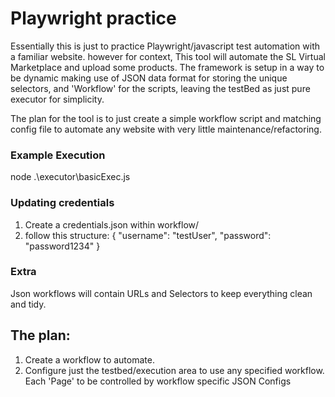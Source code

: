 # Playwright practice 
Essentially this is just to practice Playwright/javascript test automation with a familiar website. however for context, This tool will automate the SL Virtual Marketplace and upload some products.
The framework is setup in a way to be dynamic making use of JSON data format for storing the unique selectors, and 'Workflow' for the scripts, leaving the testBed as just pure executor for simplicity.

The plan for the tool is to just create a simple workflow script and matching config file to automate any website with very little maintenance/refactoring. 

### Example Execution
node .\executor\basicExec.js

### Updating credentials 
1. Create a credentials.json within workflow/
2.  follow this structure:
{
    "username": "testUser",
    "password": "password1234"
}

### Extra
Json workflows will contain URLs and Selectors to keep everything clean and tidy.

## The plan:
1. Create a workflow to automate. 
2. Configure just the testbed/execution area to use any specified workflow. Each 'Page' to be controlled by workflow specific JSON Configs
